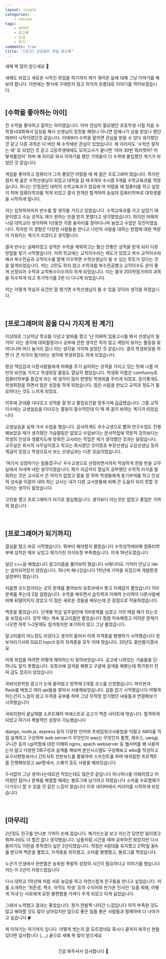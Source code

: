 ```yaml
---
layout: single
categories:
    - review
tags:
    - 네이버
    - 회고록
    - 인생
    - 후기
comments: true
title: "[회고] 신년맞이 취업 회고록"
---
```


새해 복 많이 받으세요 👋<br>
<br>
새해도 되었고 새로운 시작인 취업을 하기까지 제가 겪어온 삶에 대해 그냥 이야기를 해보려 합니다. 이번에는 형식에 구애받지 않고 의식의 흐름대로 이야기를 적어보겠습니다.<br>
<br>

## [수학을 좋아하는 아이]
전 수학을 좋아하고 잘하는 아이였습니다. 아마 관심이 필요했던 초등학생 시절 처음 수학경시대회에서 입상을 해서 선생님이 칭찬을 해줬나 아니면 앞에나가 상을 받았나 했던 때부터 시작이였던것 같습니다. 이때부터 수학을 잘하면 관심을 받을 수 있다 생각했던것 같고 다른 과목은 다 버린 채 수학에만 관심이 있었습니다. 제 이미지도 '수학은 잘하는 애' 로 되었던 것 같고 고등학생때에도 모의고사가 끝나면 '야야 30번 뭐라썻어? 어떻게풀었어' 하며 제 자리로 와서 이야기를 했던 기억들이 더 수학에 몰입했던 계기가 되었던 것 같습니다.<br>
<br>
게임을 좋아하고 컴퓨터가 그저 좋았던 어렸을 때 제 꿈은 프로그래머 였습니다. 하지만 점차 제 꿈은 수학선생님이 되었고 대학을 갈 때 6개의 수시중 5개를 수학교육과를 적었습니다. 하나는 안정권인 대학의 수학교육과가 없길래 아 어렸을 때 컴퓨터를 하고 싶었지 하며 컴퓨터학과를 적게 되었고 결국 한개만 합격하여 숭실대 컴퓨터학부로 대학생활을 시작하게 됩니다.<br>
<br>
저는 입학하자마자 반수를 할 생각을 가지고 있었습니다. 수학교육과를 가고 싶었기 때문이였고 수능 성적도 제가 원하는 만큼 받지 못했다고 생각했었습니다. 하지만 어짜피 나갈 대학교라 생각하며 1년동안 각종 술자리를 찾아다니며 놀았고 수업은 뒷전이였습니다. 하지만 이 경험은 다양한 사람들을 만나고 나만의 사람을 대하는 방법에 대한 역량이 키워지는 계기가 되었다고 생각합니다.<br>
<br>
결국 반수는 실패하였고 성적은 수학을 제외하고는 훨신 안좋은 성적을 받게 되어 다른 방법을 찾기 시작했습니다. 저희 학교에는 교직이수라는 제도가 있었고 복수 교직이수라 해서 복수전공과 교직이수를 함께 이수하면 수학선생님이 될 수 있는 루트가 있다는 것을 알게되었습니다. 저는 고민도 하지 않고 수학과를 복수전공했고 교직이수도 운이 좋게 선정되어 수학과 교직복수이수까지 하게 되었습니다. 이는 결국 200학점가까히 과목을 이수하게 되고 추가학기를 2번 더 다니게 되었습니다.<br>
<br>
저는 이렇게 착실히 요건만 잘 챙기면 수학선생님이 될 수 있을 것이라 생각을 하였습니다.<br>
<br>
<br>

## [프로그래머의 꿈을 다시 가지게 된 계기]
이상태로 그냥저냥 학교를 다녔고 알바를 했고 '난 어짜피 임용고시를 봐서 선생님이 될거야' 라는 생각에 대외활동이나 공부에 관한 생각은 하지 않고 재밌어 보이는 활동을 찾아다니며 어디 놀거리 없나 라는 생각을 가지며 살았던 것 같습니다. 결국 학생회장을 하면 더 큰 자극이 될거라는 생각에 학생회장도 하게 되었습니다.<br>
<br>
항상 책임감과 다른사람들에게 피해를 주기 싫어하는 성격을 가지고 있는 탓에 나름 저만의 비전을 가지고 학생회장 활동도 열심히 했었습니다. 학생회 이름은 comfunny로 컴퓨터학부를 즐겁게 라는 제 생각이 많이 반영된 학생회를 꾸리게 되었죠. 운이좋게도 학생회장을 하면서 많은 성장을 하게 되었습니다. 많은 사람을 만났고 규칙과 정도가 필요하다는 것도 느끼게 되었죠.<br>
<br>
이후에 군대를 다녀오고 성적을 잘 받고 졸업요건을 맞추기에 급급했습니다. 그중 교직이수에는 교생실습을 다녀오는 활동이 필수적인데 이 때 제 꿈이 바뀌는 계기가 되었습니다<br>
<br>
교생실습을 실제 가서 수업을 했습니다. 감사하게도 우수교생으로 뽑혀 연구수업도 진행해보았죠 제가 생각했던 가슴떨림은 없었고 수업보다는 문서작업에 학문적 강의보다는 학생의 인성과 생활지도에 맞춰진 교사라는 직업은 제가 생각했던 것과는 달랐습니다. 교무실은 회사의 사무실이였고 학교는 회사였던 것이였죠 부장선생님 교감선생님 등의 계급이 있었고 학생으로서 보는 선생님과는 다른 모습이였습니다.<br>
<br>
'여기서 성장하기는 힘들겠구나' 우수교생으로 선정되면서까지 착실하게 한달 반을 교무실에서 지내며 내린 생각이였습니다. 제가 지금까지 열심히 공부했던 수학적 지식을 발휘하는 것은 교사로서 큰 의미가 없었고 말을 잘 하여 학생들에게 동기부여를 하고 인성적 성숙을 이끌어 내야 하는 교사는 내가 다른 교사분들에 비해 큰 도움이 되지 못할 것이라는 생각이 들었습니다.<br>
<br>
고민을 했고 프로그래머가 되기로 결심했습니다. 생각보다 아는것은 없었고 졸업은 가까워 왔습니다.<br>
<br>
<br>

## [프로그래머가 되기까지]
결심을 했고 바로 시작했습니다. 뭐부터 해야할지 몰랐습니다 수학성적에비해 컴퓨터학부에 성적은 매우 낮았고 제가가진 지식또한 부족했습니다. 이게 19년도였습니다<br>
<br>
일단 c++을 배웠습니다 알고리즘을 풀어보려 했습니다 vi에디터도 기억이 안났고 ide는 설치되어있지 않았습니다. 하나씩 해나갔습니다 1학년때 기억을 되집으며 개발환경 설정부터 했습니다.<br>
<br>
처음엔 코드업이라는 곳의 문제를 풀어보라 유튜브에서 봣고 지체없이 풀었습니다 100문제를 푸는데 2일 걸렸습니다. 수학을 배우면서 습득력과 이해력 논리력이 다른사람에 비해 뒤떨어지지 않았고 이 점은 새로운 것들을 배우는데 큰 장점으로 작용하였습니다<br>
<br>
백준을 풀었습니다. 단계별 학습 일주일만에 100문제를 넘겼고 거의 매일 해가 뜨는것을 보았습니다. 방학 때는 계속 알고리즘만 풀었습니다 점점 익숙해졌고 어려운 문제가 나오면 하루 1~2문제도 힘겨웟지만 포기하지 않고 그냥 풀었습니다.<br>
<br>
알고리즘이 어느정도 되었다고 생각이 들어서 이제 자격증을 병행하기 시작했습니다 정보처리기사와 SQLD topcit 등의 자격증을 모두 이때 땃습니다. 20년도 중반쯤이겠네요<br>
<br>
이제 취업을 하려면 어떻게 해야하는지 찾아보았습니다. 공고에 나와있는 기술들을 단 하나도 알지 못했습니다. 유튜브에 검색을 해봣고 구글에 검색을 해봣는데 뭐가뭔지 전혀 감도 잡히지 않았습니다<br>
<br>
국비지원학원 광고가 눈에 들어왔고 방학때 2개월 코스를 신청했습니다. 파이썬과 flask를 배웠고 여러 api들을 찾아서 사용해보았습니다. 감을 잡기 시작했습니다 어떻게하는건지 느낌이 왔고 자격증 공부를 하며 그냥 무작정 암기했던 내용들과 연결해보기 시작했습니다<br>
<br>
국비지원이 끝날때쯤 소프트웨어 마에스트로 공고가 백준 사이트에 떳습니다. 합격하게 되었고 여기서 폭발적인 성장이 가능했습니다<br>
<br>
django, node.js, express 등의 다양한 언어와 프레임워크사용법을 익혔고 AWS를 직접 설계하고 구성하며 web server가 무엇인지 was는 무엇인지 톰켓, 제우스, uwsgi, 구니콘 등의 cgi역할에 대한 이해와 nginx, apach webserver 등 웹서버를 왜 사용하는지 알고 다양한 DB구성과 설계를 해보며 분산시스템도 구성해보고 wbs를 작성하고 요구사항명세서나 간트차트 칸반보드를 활용하여 스프린트를 파며 애자일한 프로젝트를 진행해보았고 api명세서, 스웨거 등도 사용을 해보았습니다.<br>
<br>
두서없이 그냥 생각나는데로만 적었는데도 많은것 같습니다 하나하나를 이해하였고 어려웠던 점이나 문제를 해결할 때에는 블로그에 남기려고 하였습니다 소마를 수료할때가 다가오니 할 수 있을 것 같은 느낌이 왔습니다 이후 네이버에서 커리어를 시작하게 되었습니다<br>
<br>
<br>

## [마무리]
2년정도 친구를 만나본 기억이 손에 꼽습니다. 해가뜨는걸 보고 자는건 당연한 일이였고 뭐하나라도 더 할건 없나 생각했습니다. 남들처럼 시간을 재며 공부하진 않았지만 다시 돌아가도 이만큼 못하겠다 싶은 2년이였습니다. 학점은 4점대를 유지했고 21학점 올A를 받으며 백준을 풀었고, 자격증을 취득했고, 소마를 병행했고, 블로그를 적었습니다.<br>
<br>
누군가 인생에서 한번쯤은 농축된 폭발적 성장의 시간이 필요하다고 이야기를 했습니다 저는 이 2년이 자랑스럽습니다<br>
<br>
다시 대학교 1학년때 처럼 서로 농담을 하고 자연스럽게 친구들을 만나고 싶었습니다. 저를 소개하는 '취준생, 백수, 아직도 학생' 등의 수식어와 반가운 인사인 '요즘 뭐해, 어떻게 지내'는 서로에게 묘한 불편함을 가져다 주게 되었고 이게 싫었습니다.<br>
<br>
그래서 노력했고 결과는 좋았습니다. 뭔가 한발짝 나아간 느낌입니다 아직 부족한 것도 많고 해야할 것도 많이 남아있지만 앞으로 좋은 일들 좋은 사람들과 함께하며 더 나아가고 싶습니다.🍀<br>
<br>
제 이야기는 여기까지 입니다. 어떻게 썻는지 잘 모르겠네요 혹시나 끝까지 봐주신 분들 있다면 감사합니다 (_ _) 끝으로 새해 복 많이 받으세요<br>
<br>
<center>긴글 봐주셔서 감사합니다 👋</center>